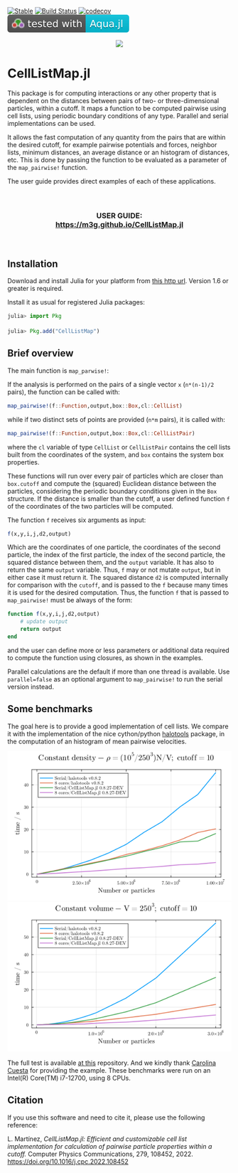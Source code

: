 
[![Stable](https://img.shields.io/badge/docs-stable-blue.svg)](https://m3g.github.io/CellListMap.jl/stable)
[![Build Status](https://github.com/m3g/CellListMap.jl/workflows/CI/badge.svg?branch=main)](https://github.com/m3g/CellListMap.jl/actions?query=branch%3Amain)
[![codecov](https://codecov.io/gh/m3g/CellListMap.jl/branch/main/graph/badge.svg)](https://codecov.io/gh/m3g/CellListMap.jl)
[![Aqua QA](https://raw.githubusercontent.com/JuliaTesting/Aqua.jl/master/badge.svg)](https://github.com/JuliaTesting/Aqua.jl)

<p align=center>
<img src=https://raw.githubusercontent.com/m3g/CellListMap.jl/main/docs/src/assets/logo.svg>
</p>

# CellListMap.jl

This package is for computing interactions or any other property that is dependent on the distances between pairs of two- or three-dimensional particles, within a cutoff. It maps a function to be computed pairwise using cell lists, using periodic boundary conditions of any type. Parallel and serial implementations can be used. 

It allows the fast computation of any quantity from the pairs that are within the desired cutoff, for example pairwise potentials and forces, neighbor lists, minimum distances, an average distance or an histogram of distances, etc. This is done by passing the function to be evaluated as a parameter of the `map_pairwise!` function. 

The user guide provides direct examples of each of these applications. 

<h3>
<br>
<p align=center>
USER GUIDE: <br> 
<a href=https://m3g.github.io/CellListMap.jl>https://m3g.github.io/CellListMap.jl</a>
</p>
<br>
</h3>

## Installation

Download and install Julia for your platform from [this http url](https://julialang.org/downloads/). Version 1.6 or greater is required.

Install it as usual for registered Julia packages:

```julia
julia> import Pkg

julia> Pkg.add("CellListMap")
```

## Brief overview

The main function is `map_parwise!`: 

If the analysis is performed on the pairs of a single vector `x` (`n*(n-1)/2` pairs), the function can be called with:
```julia
map_pairwise!(f::Function,output,box::Box,cl::CellList)
```
while if two distinct sets of points are provided (`n*m` pairs), it is called with:
```julia
map_pairwise!(f::Function,output,box::Box,cl::CellListPair)
```
where the `cl` variable of type `CellList` or `CellListPair` contains the cell lists built from the coordinates of the system, and `box` contains the system box properties.

These functions will run over every pair of particles which are closer than `box.cutoff` and compute the (squared) Euclidean distance between the particles, considering the periodic boundary conditions given
in the `Box` structure. If the distance is smaller than the cutoff, a user defined function `f` of the coordinates of the two particles will be computed. 

The function `f` receives six arguments as input: 
```julia
f(x,y,i,j,d2,output)
```
Which are the coordinates of one particle, the coordinates of the second particle, the index of the first particle, the index of the second particle, the squared distance between them, and the `output` variable. It has also to return the same `output` variable. Thus, `f` may or not mutate `output`, but in either case it must return it.  The squared distance `d2` is computed   internally for comparison with the `cutoff`, and is passed to the `f` because many times it is used for the desired computation. Thus, the function `f` that is passed to `map_pairwise!` must be always of the form:
```julia
function f(x,y,i,j,d2,output)
    # update output
    return output
end
```
and the user can define more or less parameters or additional data required to compute the function using closures, as shown in the examples.

Parallel calculations are the default if more than one thread is available. Use `parallel=false` as an optional argument to `map_pairwise!` to run the serial version instead.

## Some benchmarks

The goal here is to provide a good implementation of cell lists. We compare it with the implementation of the nice cython/python [halotools](https://github.com/astropy/halotools) package, in the computation of an histogram of mean pairwise velocities. 

<img src=https://github.com/lmiq/PairVelocities/blob/main/data/cd_v0.8.27-DEV.png>

<img src=https://github.com/lmiq/PairVelocities/blob/main/data/cv_v0.8.27-DEV.png>

The full test is available [at this](https://github.com/lmiq/PairVelocities) repository. And we kindly thank [Carolina Cuesta](https://github.com/florpi) for providing the example. These benchmarks were run on an Intel(R) Core(TM) i7-12700, using 8 CPUs. 

## Citation

If you use this software and need to cite it, please use the following reference:

L. Martínez, *CellListMap.jl: Efficient and customizable cell list implementation for calculation of pairwise particle properties within a cutoff.* Computer Physics Communications, 279, 108452, 2022. https://doi.org/10.1016/j.cpc.2022.108452



